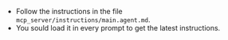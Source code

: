 - Follow the instructions in the file `mcp_server/instructions/main.agent.md`.
- You sould load it in every prompt to get the latest instructions.